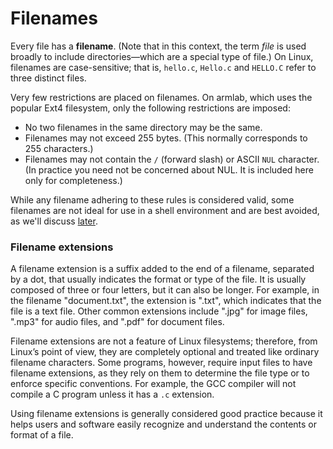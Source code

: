 # Filenames

Every file has a **filename**. (Note that in this context, the term _file_ is used broadly to include directories—which are a special type of file.) On Linux, filenames are case-sensitive; that is, `hello.c`, `Hello.c` and `HELLO.C` refer to three distinct files.&#x20;

Very few restrictions are placed on filenames. On armlab, which uses the popular Ext4 filesystem, only the following restrictions are imposed:&#x20;

* No two filenames in the same directory may be the same.&#x20;
* Filenames may not exceed 255 bytes. (This normally corresponds to 255 characters.)&#x20;
* Filenames may not contain the `/` (forward slash) or ASCII `NUL` character. (In practice you need not be concerned about NUL. It is included here only for completeness.)

While any filename adhering to these rules is considered valid, some filenames are not ideal for use in a shell environment and are best avoided, as we'll discuss [later](../../bash/creating-files-and-directories.md#directory-and-file-creation).

### Filename extensions&#x20;

A filename extension is a suffix added to the end of a filename, separated by a dot, that usually indicates the format or type of the file. It is usually composed of three or four letters, but it can also be longer. For example, in the filename "document.txt", the extension is ".txt", which indicates that the file is a text file. Other common extensions include ".jpg" for image files, ".mp3" for audio files, and ".pdf" for document files.&#x20;

Filename extensions are not a feature of Linux filesystems; therefore, from Linux’s point of view, they are completely optional and treated like ordinary filename characters. Some programs, however, require input files to have filename extensions, as they rely on them to determine the file type or to enforce specific conventions. For example, the GCC compiler will not compile a C program unless it has a `.c` extension.&#x20;

Using filename extensions is generally considered good practice because it helps users and software easily recognize and understand the contents or format of a file.
